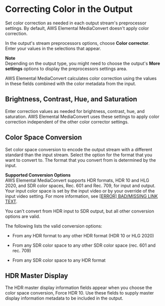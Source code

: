 # Correcting Color in the Output<a name="correcting-color-in-the-output"></a>

Set color correction as needed in each output stream's preprocessor settings\. By default, AWS Elemental MediaConvert doesn't apply color correction\. 

In the output's stream preprocessors options, choose **Color corrector**\. Enter your values in the selections that appear\. 

**Note**  
Depending on the output type, you might need to choose the output's **More settings** options to display the preprocessors settings area\.

AWS Elemental MediaConvert calculates color correction using the values in these fields combined with the color metadata from the input\. 

## Brightness, Contrast, Hue, and Saturation<a name="brightness-contrast-hue-saturation"></a>

Enter correction values as needed for brightness, contrast, hue, and saturation\. AWS Elemental MediaConvert uses these settings to apply color correction independent of the other color corrector settings\. 

## Color Space Conversion<a name="color-space-conversion"></a>

Set color space conversion to encode the output stream with a different standard than the input stream\. Select the option for the format that you want to convert to\. The format that you convert from is determined by the input\.

**Supported Conversion Options**  
AWS Elemental MediaConvert supports HDR formats, HDR 10 and HLG 2020, and SDR color spaces, Rec\. 601 and Rec\. 709, for input and output\. Your input color space is set by the input video or by your override of the input video setting\. For more information, see [[ERROR] BAD/MISSING LINK TEXT](correcting-input-color-space-metadata.md)\.

You can't convert from HDR input to SDR output, but all other conversion options are valid\. 

The following lists the valid conversion options:

+ From any HDR format to any other HDR format \(HDR 10 or HLG 2020\)

+ From any SDR color space to any other SDR color space \(rec\. 601 and rec\. 709\)

+ From any SDR color space to any HDR format

## HDR Master Display<a name="hdr-master-display"></a>

The HDR master display information fields appear when you choose the color space conversion, Force HDR 10\. Use these fields to supply master display information metadata to be included in the output\.